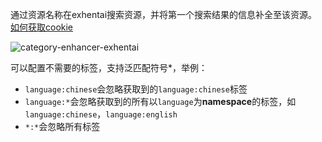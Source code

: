 通过资源名称在exhentai搜索资源，并将第一个搜索结果的信息补全至该资源。[如何获取cookie](#common-cookie)

![category-enhancer-exhentai](/img/category-enhancer-exhentai-1.png)

可以配置不需要的标签，支持泛匹配符号*，举例：
+ `language:chinese`会忽略获取到的`language:chinese`标签
+ `language:*`会忽略获取到的所有以`language`为**namespace**的标签，如`language:chinese`，`language:english`
+ `*:*`会忽略所有标签